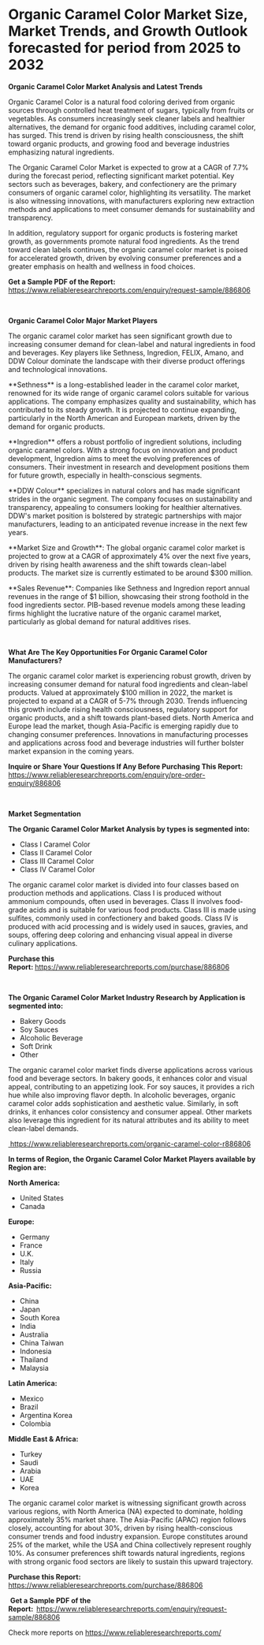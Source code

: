 <p><h1>Organic Caramel Color Market Size, Market Trends, and Growth Outlook forecasted for period from 2025 to 2032</h1></p><p><strong>Organic Caramel Color Market Analysis and Latest Trends</strong></p>
<p><p>Organic Caramel Color is a natural food coloring derived from organic sources through controlled heat treatment of sugars, typically from fruits or vegetables. As consumers increasingly seek cleaner labels and healthier alternatives, the demand for organic food additives, including caramel color, has surged. This trend is driven by rising health consciousness, the shift toward organic products, and growing food and beverage industries emphasizing natural ingredients.</p><p>The Organic Caramel Color Market is expected to grow at a CAGR of 7.7% during the forecast period, reflecting significant market potential. Key sectors such as beverages, bakery, and confectionery are the primary consumers of organic caramel color, highlighting its versatility. The market is also witnessing innovations, with manufacturers exploring new extraction methods and applications to meet consumer demands for sustainability and transparency. </p><p>In addition, regulatory support for organic products is fostering market growth, as governments promote natural food ingredients. As the trend toward clean labels continues, the organic caramel color market is poised for accelerated growth, driven by evolving consumer preferences and a greater emphasis on health and wellness in food choices.</p></p>
<p><strong>Get a Sample PDF of the Report:&nbsp;</strong> <a href="https://www.reliableresearchreports.com/enquiry/request-sample/886806?utm_campaign=2957&utm_medium=2&utm_source=Github&utm_content=ia&utm_term=07042025&utm_id=organic-caramel-color">https://www.reliableresearchreports.com/enquiry/request-sample/886806</a></p>
<p>&nbsp;</p>
<p><strong>Organic Caramel Color Major Market Players</strong></p>
<p><p>The organic caramel color market has seen significant growth due to increasing consumer demand for clean-label and natural ingredients in food and beverages. Key players like Sethness, Ingredion, FELIX, Amano, and DDW Colour dominate the landscape with their diverse product offerings and technological innovations.</p><p>**Sethness** is a long-established leader in the caramel color market, renowned for its wide range of organic caramel colors suitable for various applications. The company emphasizes quality and sustainability, which has contributed to its steady growth. It is projected to continue expanding, particularly in the North American and European markets, driven by the demand for organic products.</p><p>**Ingredion** offers a robust portfolio of ingredient solutions, including organic caramel colors. With a strong focus on innovation and product development, Ingredion aims to meet the evolving preferences of consumers. Their investment in research and development positions them for future growth, especially in health-conscious segments.</p><p>**DDW Colour** specializes in natural colors and has made significant strides in the organic segment. The company focuses on sustainability and transparency, appealing to consumers looking for healthier alternatives. DDW's market position is bolstered by strategic partnerships with major manufacturers, leading to an anticipated revenue increase in the next few years.</p><p>**Market Size and Growth**: The global organic caramel color market is projected to grow at a CAGR of approximately 4% over the next five years, driven by rising health awareness and the shift towards clean-label products. The market size is currently estimated to be around $300 million.</p><p>**Sales Revenue**: Companies like Sethness and Ingredion report annual revenues in the range of $1 billion, showcasing their strong foothold in the food ingredients sector. PIB-based revenue models among these leading firms highlight the lucrative nature of the organic caramel market, particularly as global demand for natural additives rises.</p></p>
<p>&nbsp;</p>
<p><strong>What Are The Key Opportunities For Organic Caramel Color Manufacturers?</strong></p>
<p><p>The organic caramel color market is experiencing robust growth, driven by increasing consumer demand for natural food ingredients and clean-label products. Valued at approximately $100 million in 2022, the market is projected to expand at a CAGR of 5-7% through 2030. Trends influencing this growth include rising health consciousness, regulatory support for organic products, and a shift towards plant-based diets. North America and Europe lead the market, though Asia-Pacific is emerging rapidly due to changing consumer preferences. Innovations in manufacturing processes and applications across food and beverage industries will further bolster market expansion in the coming years.</p></p>
<p><strong>Inquire or Share Your Questions If Any Before Purchasing This Report:</strong> <a href="https://www.reliableresearchreports.com/enquiry/pre-order-enquiry/886806?utm_campaign=2957&utm_medium=2&utm_source=Github&utm_content=ia&utm_term=07042025&utm_id=organic-caramel-color">https://www.reliableresearchreports.com/enquiry/pre-order-enquiry/886806</a></p>
<p>&nbsp;</p>
<p><strong>Market Segmentation</strong></p>
<p><strong>The Organic Caramel Color Market Analysis by types is segmented into:</strong></p>
<p><ul><li>Class I Caramel Color</li><li>Class II Caramel Color</li><li>Class III Caramel Color</li><li>Class IV Caramel Color</li></ul></p>
<p><p>The organic caramel color market is divided into four classes based on production methods and applications. Class I is produced without ammonium compounds, often used in beverages. Class II involves food-grade acids and is suitable for various food products. Class III is made using sulfites, commonly used in confectionery and baked goods. Class IV is produced with acid processing and is widely used in sauces, gravies, and soups, offering deep coloring and enhancing visual appeal in diverse culinary applications.</p></p>
<p><strong>Purchase this Report:&nbsp;</strong><a href="https://www.reliableresearchreports.com/purchase/886806?utm_campaign=2957&utm_medium=2&utm_source=Github&utm_content=ia&utm_term=07042025&utm_id=organic-caramel-color">https://www.reliableresearchreports.com/purchase/886806</a></p>
<p>&nbsp;</p>
<p><strong>The Organic Caramel Color Market Industry Research by Application is segmented into:</strong></p>
<p><ul><li>Bakery Goods</li><li>Soy Sauces</li><li>Alcoholic Beverage</li><li>Soft Drink</li><li>Other</li></ul></p>
<p><p>The organic caramel color market finds diverse applications across various food and beverage sectors. In bakery goods, it enhances color and visual appeal, contributing to an appetizing look. For soy sauces, it provides a rich hue while also improving flavor depth. In alcoholic beverages, organic caramel color adds sophistication and aesthetic value. Similarly, in soft drinks, it enhances color consistency and consumer appeal. Other markets also leverage this ingredient for its natural attributes and its ability to meet clean-label demands.</p></p>
<p><a href="https://www.reliableresearchreports.com/organic-caramel-color-r886806?utm_campaign=2957&utm_medium=2&utm_source=Github&utm_content=ia&utm_term=07042025&utm_id=organic-caramel-color">&nbsp;https://www.reliableresearchreports.com/organic-caramel-color-r886806</a></p>
<p><strong>In terms of Region, the Organic Caramel Color Market Players available by Region are:</strong></p>
<p>
    <p> <strong> North America: </strong>
        <ul>
            <li>United States</li>
            <li>Canada</li>
        </ul>
        </p> 
    <p> <strong> Europe: </strong>
        <ul>
            <li>Germany</li>
            <li>France</li>
            <li>U.K.</li>
            <li>Italy</li>
            <li>Russia</li>
        </ul>
        </p> 
    <p> <strong> Asia-Pacific: </strong>
        <ul>
            <li>China</li>
            <li>Japan</li>
            <li>South Korea</li>
            <li>India</li>
            <li>Australia</li>
            <li>China Taiwan</li>
            <li>Indonesia</li>
            <li>Thailand</li>
            <li>Malaysia</li>
        </ul>
        </p> 
    <p> <strong> Latin America: </strong>
        <ul>
            <li>Mexico</li>
            <li>Brazil</li>
            <li>Argentina Korea</li>
            <li>Colombia</li>
        </ul>
        </p> 
    <p> <strong> Middle East & Africa: </strong>
        <ul>
            <li>Turkey</li>
            <li>Saudi</li>
            <li>Arabia</li>
            <li>UAE</li>
            <li>Korea</li>
        </ul>
    </p>
    </p>
<p><p>The organic caramel color market is witnessing significant growth across various regions, with North America (NA) expected to dominate, holding approximately 35% market share. The Asia-Pacific (APAC) region follows closely, accounting for about 30%, driven by rising health-conscious consumer trends and food industry expansion. Europe constitutes around 25% of the market, while the USA and China collectively represent roughly 10%. As consumer preferences shift towards natural ingredients, regions with strong organic food sectors are likely to sustain this upward trajectory.</p></p>
<p><strong>Purchase this Report: </strong><a href="https://www.reliableresearchreports.com/purchase/886806?utm_campaign=2957&utm_medium=2&utm_source=Github&utm_content=ia&utm_term=07042025&utm_id=organic-caramel-color">https://www.reliableresearchreports.com/purchase/886806</a></p>
<p>&nbsp;<strong>Get a Sample PDF of the Report:&nbsp;&nbsp;</strong><a href="https://www.reliableresearchreports.com/enquiry/request-sample/886806?utm_campaign=2957&utm_medium=2&utm_source=Github&utm_content=ia&utm_term=07042025&utm_id=organic-caramel-color">https://www.reliableresearchreports.com/enquiry/request-sample/886806</a></p>
<p><strong></strong></p>
<p>Check more reports on <a href="https://www.reliableresearchreports.com/?utm_campaign=2957&utm_medium=2&utm_source=Github&utm_content=ia&utm_term=07042025&utm_id=organic-caramel-color">https://www.reliableresearchreports.com/</a></p>